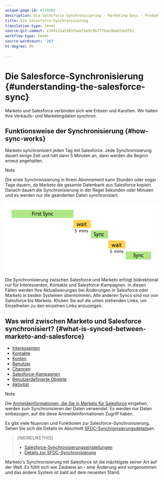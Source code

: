```yaml
---
unique-page-id: 4719283
description: Die Salesforce-Synchronisierung - Marketing Docs - Produktdokumentation
title: Die Salesforce-Synchronisierung
translation-type: tm+mt
source-git-commit: e149133a5383faaef5e9c9b7775ae36e633ed7b1
workflow-type: tm+mt
source-wordcount: '263'
ht-degree: 0%

---
```



# Die Salesforce-Synchronisierung {#understanding-the-salesforce-sync}

Marketo und Salesforce verbinden sich wie Erbsen und Karotten. Wir halten Ihre Verkaufs- und Marketingdaten synchron.

## Funktionsweise der Synchronisierung {#how-sync-works}

Marketo synchronisiert jeden Tag mit Salesforce. Jede Synchronisierung dauert einige Zeit und hält dann 5 Minuten an, dann werden die Beginn erneut angehalten.

>[!NOTE]
>
>Die erste Synchronisierung in Ihrem Abonnement kann Stunden oder sogar Tage dauern, da Marketo die gesamte Datenbank aus Salesforce kopiert. Danach dauert die Synchronisierung in der Regel Sekunden oder Minuten und es werden nur die geänderten Daten synchronisiert.

![](assets/sync-illustration.png)

Die Synchronisierung zwischen Salesforce und Marketo erfolgt bidirektional nur für Interessenten, Kontakte und Salesforce-Kampagnen. In diesen Fällen werden Ihre Aktualisierungen bei Änderungen in Salesforce oder Marketo in beiden Systemen übernommen. Alle anderen Syncs sind nur von Salesforce bis Marketo. Klicken Sie auf die unten stehenden Links, um Einzelheiten zu den einzelnen Links anzuzeigen.

## Was wird zwischen Marketo und Salesforce synchronisiert? {#what-is-synced-between-marketo-and-salesforce}

* [Interessenten](sfdc-sync-details/sfdc-sync-lead-sync.md)
* [Kontakte](sfdc-sync-details/sfdc-sync-contact-sync.md)
* [Konten](sfdc-sync-details/sfdc-sync-account-sync.md)
* [Benutzer](sfdc-sync-details/sfdc-sync-lead-account-owner-sync.md)
* [Chancen](sfdc-sync-details/sfdc-sync-opportunity-sync.md)
* [Salesforce-Kampagnen](sfdc-sync-details/sfdc-sync-campaign-sync.md)
* [Benutzerdefinierte Objekte](sfdc-sync-details/sfdc-sync-custom-object-sync.md)
* [Aktivität](sfdc-sync-details/sfdc-sync-activity-sync.md)

>[!NOTE]
>
>Die [Anmeldeinformationen, die Sie in Marketo für Salesforce](setup/enterprise-unlimited-edition/step-2-of-3-create-a-salesforce-user-for-marketo-enterprise-unlimited.md) eingeben, werden zum Synchronisieren der Daten verwendet. Es werden nur Daten einbezogen, auf die diese Anmeldeinformationen Zugriff haben.

Es gibt viele Nuancen und Funktionen zur Salesforce-Synchronisierung. Sehen Sie sich die Details im Abschnitt [SFDC-Synchronisierungsdetails](http://docs.marketo.com/display/docs/sfdc+sync+details)an.

>[!MORELIKETHIS]
>
>* [Salesforce-Synchronisierungseinstellungen](http://docs.marketo.com/display/docs/setup)
>* [Details zur SFDC-Synchronisierung](http://docs.marketo.com/display/docs/sfdc+sync+details)

>



Marketo&#39;s Synchronisierung mit Salesforce ist die mächtigste seiner Art auf der Welt. Es fühlt sich wie Zauberei an - eine Änderung wird vorgenommen und das andere System ist bald auf dem neuesten Stand.